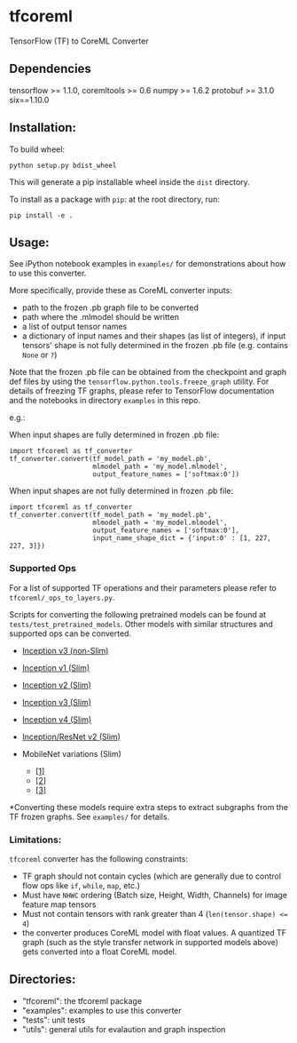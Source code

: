 # tfcoreml
TensorFlow (TF) to CoreML Converter

Dependencies
-------------

tensorflow >= 1.1.0, 
coremltools >= 0.6
numpy >= 1.6.2
protobuf >= 3.1.0
six==1.10.0

## Installation:

To build wheel:
```
python setup.py bdist_wheel
```

This will generate a pip installable wheel inside the `dist` directory. 

To install as a package with `pip`: at the root directory, run:
```
pip install -e .
```

## Usage:

See iPython notebook examples in `examples/` for demonstrations about
how to use this converter.

More specifically, provide these as CoreML converter inputs:
- path to the frozen .pb graph file to be converted
- path where the .mlmodel should be written
- a list of output tensor names
- a dictionary of input names and their shapes (as list of integers), 
  if input tensors' shape is not fully determined in the frozen .pb file 
	(e.g. contains `None` or `?`)

Note that the frozen .pb file can be obtained from the checkpoint and graph def files
by using the `tensorflow.python.tools.freeze_graph` utility. 
For details of freezing TF graphs, please refer to TensorFlow documentation and the notebooks in directory `examples` in this repo. 

e.g.:

When input shapes are fully determined in frozen .pb file:
```
import tfcoreml as tf_converter
tf_converter.convert(tf_model_path = 'my_model.pb',
                     mlmodel_path = 'my_model.mlmodel',
                     output_feature_names = ['softmax:0'])					
```

When input shapes are not fully determined in frozen .pb file:
```
import tfcoreml as tf_converter
tf_converter.convert(tf_model_path = 'my_model.pb',
                     mlmodel_path = 'my_model.mlmodel',
                     output_feature_names = ['softmax:0'],
                     input_name_shape_dict = {'input:0' : [1, 227, 227, 3]})
```


### Supported Ops

For a list of supported TF operations and their parameters please refer to `tfcoreml/_ops_to_layers.py`. 

Scripts for converting the following pretrained models can be found at `tests/test_pretrained_models`. 
Other models with similar structures and supported ops can be converted. 

- [Inception v3 (non-Slim)](https://storage.googleapis.com/download.tensorflow.org/models/inception_dec_2015.zip) 

- [Inception v1 (Slim)](https://storage.googleapis.com/download.tensorflow.org/models/inception_v1_2016_08_28_frozen.pb.tar.gz)

- [Inception v2 (Slim)](https://storage.googleapis.com/download.tensorflow.org/models/inception_v2_2016_08_28_frozen.pb.tar.gz)

- [Inception v3 (Slim)](https://storage.googleapis.com/download.tensorflow.org/models/inception_v3_2016_08_28_frozen.pb.tar.gz)

- [Inception v4 (Slim)](https://storage.googleapis.com/download.tensorflow.org/models/inception_v4_2016_09_09_frozen.pb.tar.gz)

- [Inception/ResNet v2 (Slim)](https://storage.googleapis.com/download.tensorflow.org/models/inception_resnet_v2_2016_08_30_frozen.pb.tar.gz)

- MobileNet variations (Slim) 
	- [[1]](https://storage.googleapis.com/download.tensorflow.org/models/mobilenet_v1_0.25_128_frozen.tgz)
    - [[2]](https://storage.googleapis.com/download.tensorflow.org/models/mobilenet_v1_0.50_128_frozen.tgz)
	- [[3]](https://storage.googleapis.com/download.tensorflow.org/models/mobilenet_v1_0.75_128_frozen.tgz)

*Converting these models require extra steps to extract subgraphs from the TF frozen graphs. See `examples/` for details. 



### Limitations:

`tfcoreml` converter has the following constraints: 

- TF graph should not contain cycles (which are generally due to control flow ops like `if`, `while`, `map`, etc.)
- Must have `NHWC` ordering (Batch size, Height, Width, Channels) for image feature map tensors
- Must not contain tensors with rank greater than 4 (`len(tensor.shape) <= 4`)
- the converter produces CoreML model with float values. A quantized TF graph (such as the style transfer network in supported models above) gets converted into a float CoreML model. 

## Directories:
- "tfcoreml": the tfcoreml package
- "examples": examples to use this converter
- "tests": unit tests
- "utils": general utils for evalaution and graph inspection

